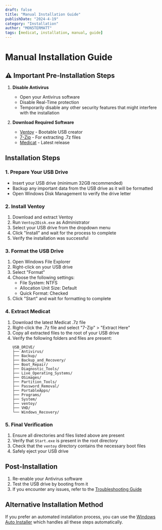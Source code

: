 ```yaml
---
draft: false
title: "Manual Installation Guide"
publishDate: "2024-4-19"
category: "Installation"
author: "MON5TERMATT"
tags: [medicat, installation, manual, guide]
---
```


# Manual Installation Guide

## ⚠️ Important Pre-Installation Steps

1. **Disable Antivirus**
   - Open your Antivirus software
   - Disable Real-Time protection
   - Temporarily disable any other security features that might interfere with the installation

2. **Download Required Software**
   - [Ventoy](https://www.ventoy.net/en/download.html) - Bootable USB creator
   - [7-Zip](https://www.7-zip.org/download.html) - For extracting .7z files
   - [Medicat](https://medicatusb.com#downloads) - Latest release

## Installation Steps

### 1. Prepare Your USB Drive
- Insert your USB drive (minimum 32GB recommended)
- Backup any important data from the USB drive as it will be formatted
- Open Windows Disk Management to verify the drive letter

### 2. Install Ventoy
1. Download and extract Ventoy
2. Run `Ventoy2Disk.exe` as Administrator
3. Select your USB drive from the dropdown menu
4. Click "Install" and wait for the process to complete
5. Verify the installation was successful

### 3. Format the USB Drive
1. Open Windows File Explorer
2. Right-click on your USB drive
3. Select "Format"
4. Choose the following settings:
   - File System: NTFS
   - Allocation Unit Size: Default
   - Quick Format: Checked
5. Click "Start" and wait for formatting to complete

### 4. Extract Medicat
1. Download the latest Medicat .7z file
2. Right-click the .7z file and select "7-Zip" > "Extract Here"
3. Copy all extracted files to the root of your USB drive
4. Verify the following folders and files are present:
   ```
   USB_DRIVE/
   ├── Antivirus/
   ├── Backup/
   ├── Backup_and_Recovery/
   ├── Boot_Repair/
   ├── Diagnostic_Tools/
   ├── Live_Operating_Systems/
   ├── OSimages/
   ├── Partition_Tools/
   ├── Password_Removal/
   ├── PortableApps/
   ├── Programs/
   ├── System/
   ├── ventoy/
   ├── VHD/
   └── Windows_Recovery/
   ```

### 5. Final Verification
1. Ensure all directories and files listed above are present
2. Verify that `Start.exe` is present in the root directory
3. Check that the `ventoy` directory contains the necessary boot files
4. Safely eject your USB drive

## Post-Installation

1. Re-enable your Antivirus software
2. Test the USB drive by booting from it
3. If you encounter any issues, refer to the [Troubleshooting Guide](/docs/medicat/support/troubleshooting/)

## Alternative Installation Method

If you prefer an automated installation process, you can use the [Windows Auto Installer](https://github.com/mon5termatt/medicat_installer/releases) which handles all these steps automatically.
